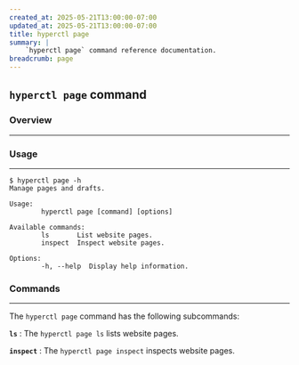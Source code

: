 ```yaml
---
created_at: 2025-05-21T13:00:00-07:00
updated_at: 2025-05-21T13:00:00-07:00
title: hyperctl page
summary: |
    `hyperctl page` command reference documentation.
breadcrumb: page
---
```


## `hyperctl page` command

<auto-toc selectors="h3,h4,h5,h6,dl dt"></auto-toc>

### Overview 
------------


### Usage
---------

```plaintext
$ hyperctl page -h
Manage pages and drafts.

Usage:
        hyperctl page [command] [options]

Available commands:
        ls       List website pages.
        inspect  Inspect website pages.

Options:
        -h, --help  Display help information.
```

### Commands
------------

The `hyperctl page` command has the following subcommands:

**`ls`**
: The `hyperctl page ls` lists website pages.

  <learn-more ht-block href='./ls/'></learn-more>

**`inspect`**
: The `hyperctl page inspect` inspects website pages.

  <learn-more ht-block href='./inspect/'></learn-more>

<!-- Links -->
